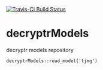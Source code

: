 [![Travis-CI Build Status](https://travis-ci.org/decryptr/decryptrModels.svg?branch=master)](https://travis-ci.org/decryptr/decryptrModels)

# decryptrModels

decryptr models repository

```
decryptrModels::read_model('tjmg')
```
